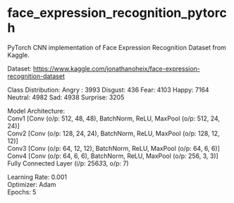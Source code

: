 # face_expression_recognition_pytorch
PyTorch CNN implementation of Face Expression Recognition Dataset from Kaggle.

Dataset: https://www.kaggle.com/jonathanoheix/face-expression-recognition-dataset

Class Distribution:
Angry : 3993
Disgust: 436
Fear: 4103
Happy: 7164
Neutral: 4982
Sad: 4938
Surprise: 3205

Model Architecture: <br/>
Conv1 [Conv (o/p: 512, 48, 48), BatchNorm, ReLU, MaxPool (o/p: 512, 24, 24)] <br/>
Conv2 [Conv (o/p: 128, 24, 24), BatchNorm, ReLU, MaxPool (o/p: 128, 12, 12)] <br/>
Conv3 [Conv (o/p: 64, 12, 12), BatchNorm, ReLU, MaxPool (o/p: 64, 6, 6)] <br/>
Conv4 [Conv (o/p: 64, 6, 6), BatchNorm, ReLU, MaxPool (o/p: 256, 3, 3)] <br/>
Fully Connected Layer (i/p: 256*3*3, o/p: 7) <br/>

Learning Rate: 0.001 <br/>
Optimizer: Adam <br/>
Epochs: 5 <br/>

